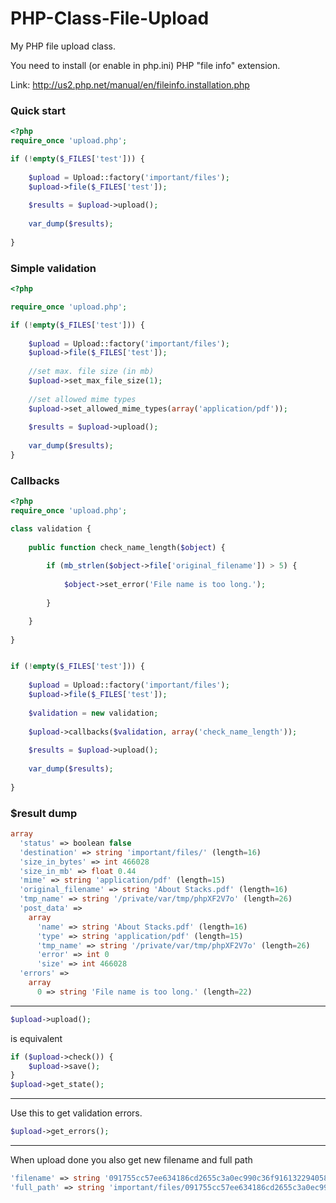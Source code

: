 # PHP-Class-File-Upload

My PHP file upload class.

You need to install (or enable in php.ini) PHP "file info" extension.

Link: http://us2.php.net/manual/en/fileinfo.installation.php

### **Quick start**

```php
<?php
require_once 'upload.php';

if (!empty($_FILES['test'])) {
	
	$upload = Upload::factory('important/files');
	$upload->file($_FILES['test']);
	
	$results = $upload->upload();
	
	var_dump($results);
	
}
```

### **Simple validation**

```php
<?php

require_once 'upload.php';

if (!empty($_FILES['test'])) {
	
	$upload = Upload::factory('important/files');
	$upload->file($_FILES['test']);
	
	//set max. file size (in mb)
	$upload->set_max_file_size(1);
	
	//set allowed mime types
	$upload->set_allowed_mime_types(array('application/pdf'));
	
	$results = $upload->upload();
	
	var_dump($results);
}
```

### **Callbacks**

```php
<?php
require_once 'upload.php';

class validation {
	
	public function check_name_length($object) {
		
		if (mb_strlen($object->file['original_filename']) > 5) {
			
			$object->set_error('File name is too long.');
			
		}

	}
	
}


if (!empty($_FILES['test'])) {
	
	$upload = Upload::factory('important/files');
	$upload->file($_FILES['test']);
	
	$validation = new validation;
	
	$upload->callbacks($validation, array('check_name_length'));
	
	$results = $upload->upload();
	
	var_dump($results);
	
}
```

### **$result dump**

```php 
array
  'status' => boolean false
  'destination' => string 'important/files/' (length=16)
  'size_in_bytes' => int 466028
  'size_in_mb' => float 0.44
  'mime' => string 'application/pdf' (length=15)
  'original_filename' => string 'About Stacks.pdf' (length=16)
  'tmp_name' => string '/private/var/tmp/phpXF2V7o' (length=26)
  'post_data' => 
    array
      'name' => string 'About Stacks.pdf' (length=16)
      'type' => string 'application/pdf' (length=15)
      'tmp_name' => string '/private/var/tmp/phpXF2V7o' (length=26)
      'error' => int 0
      'size' => int 466028
  'errors' => 
    array
      0 => string 'File name is too long.' (length=22)
```

---

```php
$upload->upload();
```

is equivalent
```php
if ($upload->check()) {		
	$upload->save();	
}
$upload->get_state();
```

---
Use this to get validation errors.

```php
$upload->get_errors();
```

---

When upload done you also get new filename and full path

```php
'filename' => string '091755cc57ee634186cd2655c3a0ec990c36f9161322940586' (length=50)
'full_path' => string 'important/files/091755cc57ee634186cd2655c3a0ec990c36f9161322940586' (length=66)
```
